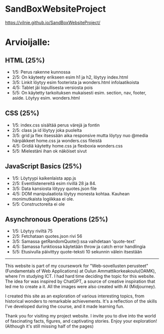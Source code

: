 # SandBoxWebsiteProject

https://vilnie.github.io/SandBoxWebsiteProject/
# Arvioijalle:

## HTML (25%)

- 1/5: Perus rakenne kunnossa
- 2/5: On käyteety erikseen esim h1 ja h2, löytyy index.html
- 3/5: Linkit löytyy esim footerista ja wonders.html infolaatikoista
- 4/5: Tablet jäi lopullisesta versiosta pois
- 5/5: On käytetty tarkoituksen mukaisesti esim. section, nav, footer, aside. Löytyy esim. wonders.html

## CSS (25%)

- 1/5: index.css sisältää perus värejä ja fontin
- 2/5: class ja id löytyy joka puolelta
- 3/5: grid ja flex itsessään aika responsive mutta löytyy nuo @media härpäkkeet home.css ja wonders.css fileistä
- 4/5: Gridiä käytetty home.css ja flexboxia wonders.css
- 5/5: Mielestäni ihan ok näköiset sivut

## JavaScript Basics (25%)

- 1/5: Löytyypi kaikenlaista app.js
- 2/5: Eventlistenereitä esim rivillä 28 ja 84.
- 3/5: Data kansiosta lötyyy quotes.json file
- 4/5: DOM manipulaatiota löytyy monesta kohtaa. Kauhean monimutkaista logiikkaa ei ole.
- 5/5: Constructoreita ei ole

## Asynchronous Operations (25%)

- 1/5: Löytyy riviltä 75
- 2/5: Fetchataan quotes.json rivi 56
- 3/5: Samassa getRandomQuote():ssa vaihdetaan 'quote-text'
- 4/5: Samassa funktiossa käytetään throw ja catch error handlingia
- 5/5: Etusivulla päivittyy quote-teksti 10 sekunnin välein itsestään

---


This website is part of my coursework for "Web-sovellusten perusteet" (Fundamentals of Web Applications) at Oulun Ammattikorkeakoulu(OAMK), where I'm studying ICT. I had hard time deciding the topic for this website. The idea for was inspired by ChatGPT, a 
source of creative inspiration that led me to create a it. All the images were also created with AI (Midjourney).

I created this site as an exploration of various interesting topics, from historical wonders to remarkable achievements. It's a reflection of the skills I've developed during the course, and it made learning fun.

Thank you for visiting my project website. I invite you to dive into the world of fascinating facts, figures, and captivating stories. Enjoy your exploration! (Although it's still missing half of the pages)
